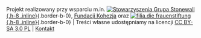 Projekt realizowany przy wsparciu m.in. [![Stowarzyszenia Grupa Stonewall](/media/img/logo/STOn_logo_transparent-pink.svg){.h-8 .inline}](https://grupa-stonewall.pl){.border-b-0}, [Fundacji Kohezja](http://kohezja.org) oraz [![filia.die frauenstiftung](/media/img/logo/filia-logo-tiff){.h-8 .inline}](https://www.filia-frauenstiftung.de/en/){.border-b-0} | Treści własne udostępniamy na licencji [CC BY-SA 3.0 PL](/wsparcie/licencja) | [Kontakt](/strony/kontakt)
